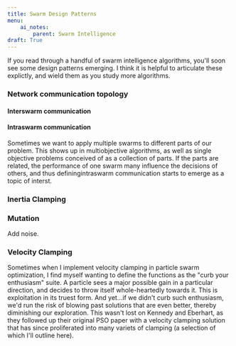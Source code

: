 ```yaml
---
title: Swarm Design Patterns
menu:
    ai_notes:
        parent: Swarm Intelligence
draft: True
---
```

If you read through a handful of swarm intelligence algorithms, you'll soon 
see some design patterns emerging. I think it is helpful to articulate these
explictly, and wield them as you study more algorithms. 

### Network communication topology

#### Interswarm communication


#### Intraswarm communication
Sometimes we want to apply multiple swarms to different parts of our problem.
This shows up in multiobjective algorithms, as well as single objective problems
conceived of as a collection of parts. If the parts are related, the performance
of one swarm many influence the decisions of others, and thus definingintraswarm 
communication starts to emerge as a topic of interst.  

### Inertia Clamping


### Mutation

Add noise. 


### Velocity Clamping

Sometimes when I implement velocity clamping in particle swarm optimization, I 
find myself wanting to define the functions as the "curb your enthusiasm" suite. 
A particle sees a major possible gain in a particular direction, and decides 
to throw itself whole-heartedly towards it. This is exploitation in its truest 
form. And yet...if we didn't curb such enthusiasm, we'd run the risk of blowing 
past solutions that are even better, thereby diminishing our exploration. 
This wasn't lost on Kennedy and Eberhart, as they followed up their original 
PSO paper with a velocity clamping solution that has since proliferated 
into many variets of clamping (a selection of which I'll outline here). 



